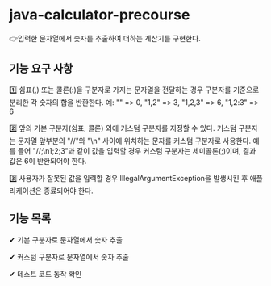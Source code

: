 # java-calculator-precourse

👉입력한 문자열에서 숫자를 추출하여 더하는 계산기를 구현한다.


## 기능 요구 사항

1️⃣
쉼표(,) 또는 콜론(:)을 구분자로 가지는 문자열을 전달하는 경우 구분자를 기준으로 분리한 각 숫자의 합을 반환한다.
예: "" => 0, "1,2" => 3, "1,2,3" => 6, "1,2:3" => 6

2️⃣
앞의 기본 구분자(쉼표, 콜론) 외에 커스텀 구분자를 지정할 수 있다. 커스텀 구분자는 문자열 앞부분의 "//"와 "\n" 사이에 위치하는 문자를 커스텀 구분자로 사용한다.
예를 들어 "//;\n1;2;3"과 같이 값을 입력할 경우 커스텀 구분자는 세미콜론(;)이며, 결과 값은 6이 반환되어야 한다.

3️⃣
사용자가 잘못된 값을 입력할 경우 IllegalArgumentException을 발생시킨 후 애플리케이션은 종료되어야 한다.


## 기능 목록

✔ 기본 구분자로 문자열에서 숫자 추출

✔ 커스텀 구분자로 문자열에서 숫자 추출

✔ 테스트 코드 동작 확인